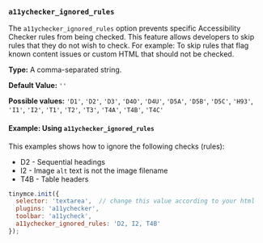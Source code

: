 ### `a11ychecker_ignored_rules`

The `a11ychecker_ignored_rules` option prevents specific Accessibility Checker rules from being checked. This feature allows developers to skip rules that they do not wish to check. For example: To skip rules that flag known content issues or custom HTML that should not be checked.

**Type:** A comma-separated string.

**Default Value:** `''`

**Possible values:** `'D1'`, `'D2'`, `'D3'`, `'D4O'`, `'D4U'`, `'D5A'`, `'D5B'`, `'D5C'`, `'H93'`, `'I1'`, `'I2'`, `'T1'`, `'T2'`, `'T3'`, `'T4A'`, `'T4B'`, `'T4C'`

#### Example: Using `a11ychecker_ignored_rules`

This examples shows how to ignore the following checks (rules):

* D2 - Sequential headings
* I2 - Image `alt` text is not the image filename
* T4B - Table headers

```js
tinymce.init({
  selector: 'textarea',  // change this value according to your html
  plugins: 'a11ychecker',
  toolbar: 'a11ycheck',
  a11ychecker_ignored_rules: 'D2, I2, T4B'
});
```

